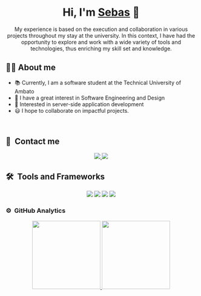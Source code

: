 <div align="center">
<h1 align="center">Hi, I'm <a href="#">Sebas</a> 👋</h1>

  My experience is based on the execution and collaboration in various projects throughout my stay at the university. In this context, I have had the opportunity to explore and work with a wide variety of tools and technologies, thus enriching my skill set and knowledge.
</div>

<!-- <img src="https://i.imgur.com/banner.png"> -->

## 🙎🏻 About me

- 📚 Currently, I am a software student at the Technical University of Ambato
- 📝 I have a great interest in Software Engineering and Design
- 🚩 Interested in server-side application development
- 😃 I hope to collaborate on impactful projects.

<br>

## 📄 &nbsp;Contact me

<p align="center">
  <a href="https://www.linkedin.com/in/sebastianpalate1/">
    <img src="https://skillicons.dev/icons?i=linkedin" />
  </a>
  <a href="https://www.instagram.com/sebastianpalate1/">
    <img src="https://skillicons.dev/icons?i=instagram" />
  </a>
</p>

## 🛠️ &nbsp;Tools and Frameworks
<p align="center">
  <a>
    <img src="https://skillicons.dev/icons?i=java,linux,py,js,css" />
  </a>
   <a>
    <img src="https://skillicons.dev/icons?i=vscode,idea,postman" />
  </a>
  <a>
    <img src="https://skillicons.dev/icons?i=react,gcp,nginx,nodejs,opencv" />
  </a>
  <a>
    <img src="https://skillicons.dev/icons?i=postgres,mysql,prisma" />
  </a>
</p>

### ⚙️ &nbsp;GitHub Analytics

<p align="center">
<a href="https://github.com/sebasPalate">
  <img height="180em" src="https://github-readme-stats-eight-theta.vercel.app/api?username=sebasPalate&show_icons=true&theme=algolia&include_all_commits=true&count_private=true"/>
  <img height="180em" src="https://github-readme-stats-eight-theta.vercel.app/api/top-langs/?username=sebasPalate&layout=compact&langs_count=8&theme=algolia"/>
</a>
</p>
